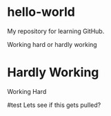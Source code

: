# hello-world
My repository for learning GitHub.

Working hard or hardly working

# Hardly Working
Working Hard

#test
Lets see if this gets pulled?
